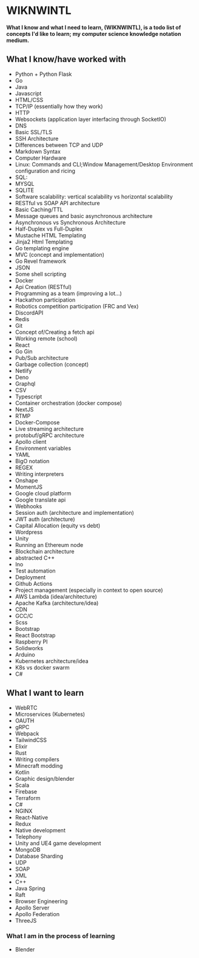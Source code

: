 # WIKNWINTL

**What I know and what I need to learn, (WIKNWINTL), is a todo list of concepts I'd like to learn; my computer science knowledge notation medium.**

## What I know/have worked with

  - Python + Python Flask
  - Go
  - Java
  - Javascript
  - HTML/CSS
  - TCP/IP (essentially how they work)
  - HTTP 
  - Websockets (application layer interfacing through SocketIO)
  - DNS 
  - Basic SSL/TLS
  - SSH Architecture
  - Differences between TCP and UDP
  - Markdown Syntax
  - Computer Hardware
  - Linux: Commands and CLI;Window Management/Desktop Environment configuration and ricing
  - SQL:
  - MYSQL
  - SQLITE
  - Software scalability: vertical scalability vs horizontal scalability
  - RESTful vs SOAP API architecture
  - Basic Caching/TTL
  - Message queues and basic asynchronous architecture
  - Asynchronous vs Synchronous Architecture
  - Half-Duplex vs Full-Duplex
  - Mustache HTML Templating
  - Jinja2 Html Templating
  - Go templating engine
  - MVC (concept and implementation)
  - Go Revel framework
  - JSON
  - Some shell scripting
  - Docker
  - Api Creation (RESTful)
  - Programming as a team (improving a lot...)
  - Hackathon participation
  - Robotics competition participation (FRC and Vex)
  - DiscordAPI
  - Redis 
  - Git
  - Concept of/Creating a fetch api
  - Working remote (school)
  - React
  - Go Gin
  - Pub/Sub architecture
  - Garbage collection (concept)
  - Netlify
  - Deno 
  - Graphql
  - CSV
  - Typescript
  - Container orchestration (docker compose)
  - NextJS
  - RTMP
  - Docker-Compose
  - Live streaming architecture
  - protobuf/gRPC architecture
  - Apollo client
  - Environment variables
  - YAML
  - BigO notation
  - REGEX
  - Writing interpreters
  - Onshape
  - MomentJS
  - Google cloud platform
  - Google translate api
  - Webhooks
  - Session auth (architecture and implementation)
  - JWT auth (architecture)
  - Capital Allocation (equity vs debt)
  - Wordpress
  - Unity
  - Running an Ethereum node
  - Blockchain architecture
  - abstracted C++
  - Ino
  - Test automation
  - Deployment
  - Github Actions
  - Project management (especially in context to open source)
  - AWS Lambda (idea/architecture)
  - Apache Kafka (architecture/idea)
  - CDN
  - GCC/C
  - Scss
  - Bootstrap
  - React Bootstrap
  - Raspberry PI
  - Solidworks
  - Arduino
  - Kubernetes architecture/idea
  - K8s vs docker swarm
  - C#
  
## What I want to learn

  - WebRTC
  - Microservices (Kubernetes)
  - OAUTH
  - gRPC
  - Webpack
  - TailwindCSS
  - Elixir
  - Rust
  - Writing compilers
  - Minecraft modding
  - Kotlin
  - Graphic design/blender
  - Scala
  - Firebase
  - Terraform
  - C#
  - NGINX
  - React-Native
  - Redux
  - Native development
  - Telephony
  - Unity and UE4 game development
  - MongoDB
  - Database Sharding
  - UDP
  - SOAP
  - XML
  - C++
  - Java Spring
  - Raft
  - Browser Engineering
  - Apollo Server
  - Apollo Federation
  - ThreeJS
  
### What I am in the process of learning

  - Blender
